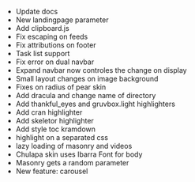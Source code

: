 - Update docs
- New landingpage parameter
- Add clipboard.js
- Fix escaping on feeds
- Fix attributions on footer
- Task list support
- Fix error on dual navbar
- Expand navbar now controles the change on display
- Small layout changes on image background
- Fixes on radius of pear skin
- Add dracula and change name of directory
- Add thankful_eyes and gruvbox.light highlighters
- Add cran highlighter
- Add skeletor highlighter
- Add style toc kramdown
- highlight on a separated css
- lazy loading of masonry and videos
- Chulapa skin uses Ibarra Font for body 
- Masonry gets a random parameter
- New feature: carousel 
